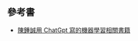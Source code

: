 
## 參考書

* [陳鍾誠用 ChatGpt 寫的機器學習相關書籍](https://github.com/cccbook/cccbook/tree/master/%E6%A9%9F%E5%99%A8%E5%AD%B8%E7%BF%92)
